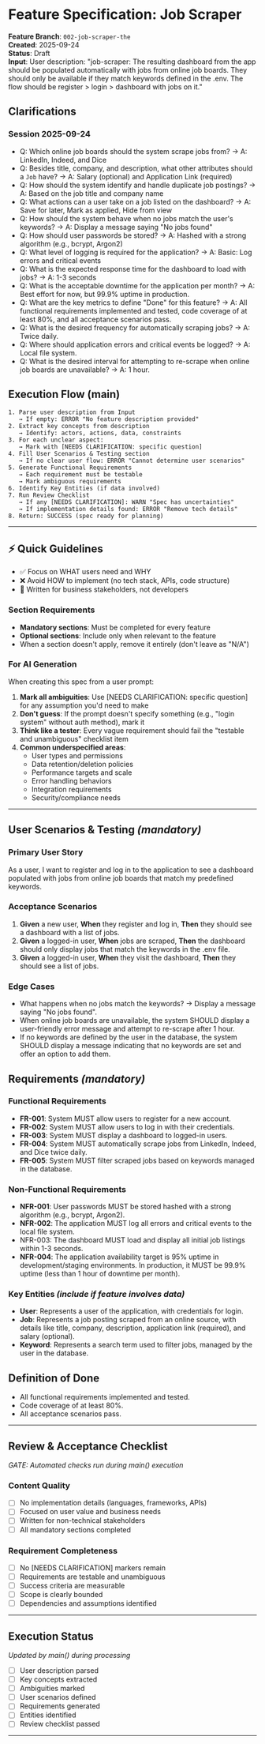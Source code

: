 # Feature Specification: Job Scraper

**Feature Branch**: `002-job-scraper-the`  
**Created**: 2025-09-24  
**Status**: Draft  
**Input**: User description: "job-scraper: The resulting dashboard from the app should be populated automatically with jobs from online job boards. They should only be available if they match keywords defined in the .env. The flow should be register > login > dashboard with jobs on it."

## Clarifications
### Session 2025-09-24
- Q: Which online job boards should the system scrape jobs from? → A: LinkedIn, Indeed, and Dice
- Q: Besides title, company, and description, what other attributes should a `Job` have? → A: Salary (optional) and Application Link (required)
- Q: How should the system identify and handle duplicate job postings? → A: Based on the job title and company name
- Q: What actions can a user take on a job listed on the dashboard? → A: Save for later, Mark as applied, Hide from view
- Q: How should the system behave when no jobs match the user's keywords? → A: Display a message saying "No jobs found"
- Q: How should user passwords be stored? → A: Hashed with a strong algorithm (e.g., bcrypt, Argon2)
- Q: What level of logging is required for the application? → A: Basic: Log errors and critical events
- Q: What is the expected response time for the dashboard to load with jobs? → A: 1-3 seconds
- Q: What is the acceptable downtime for the application per month? → A: Best effort for now, but 99.9% uptime in production.
- Q: What are the key metrics to define "Done" for this feature? → A: All functional requirements implemented and tested, code coverage of at least 80%, and all acceptance scenarios pass.
- Q: What is the desired frequency for automatically scraping jobs? → A: Twice daily.
- Q: Where should application errors and critical events be logged? → A: Local file system.
- Q: What is the desired interval for attempting to re-scrape when online job boards are unavailable? → A: 1 hour.

## Execution Flow (main)
```
1. Parse user description from Input
   → If empty: ERROR "No feature description provided"
2. Extract key concepts from description
   → Identify: actors, actions, data, constraints
3. For each unclear aspect:
   → Mark with [NEEDS CLARIFICATION: specific question]
4. Fill User Scenarios & Testing section
   → If no clear user flow: ERROR "Cannot determine user scenarios"
5. Generate Functional Requirements
   → Each requirement must be testable
   → Mark ambiguous requirements
6. Identify Key Entities (if data involved)
7. Run Review Checklist
   → If any [NEEDS CLARIFICATION]: WARN "Spec has uncertainties"
   → If implementation details found: ERROR "Remove tech details"
8. Return: SUCCESS (spec ready for planning)
```

---

## ⚡ Quick Guidelines
- ✅ Focus on WHAT users need and WHY
- ❌ Avoid HOW to implement (no tech stack, APIs, code structure)
- 👥 Written for business stakeholders, not developers

### Section Requirements
- **Mandatory sections**: Must be completed for every feature
- **Optional sections**: Include only when relevant to the feature
- When a section doesn't apply, remove it entirely (don't leave as "N/A")

### For AI Generation
When creating this spec from a user prompt:
1. **Mark all ambiguities**: Use [NEEDS CLARIFICATION: specific question] for any assumption you'd need to make
2. **Don't guess**: If the prompt doesn't specify something (e.g., "login system" without auth method), mark it
3. **Think like a tester**: Every vague requirement should fail the "testable and unambiguous" checklist item
4. **Common underspecified areas**:
   - User types and permissions
   - Data retention/deletion policies  
   - Performance targets and scale
   - Error handling behaviors
   - Integration requirements
   - Security/compliance needs

---

## User Scenarios & Testing *(mandatory)*

### Primary User Story
As a user, I want to register and log in to the application to see a dashboard populated with jobs from online job boards that match my predefined keywords.

### Acceptance Scenarios
1. **Given** a new user, **When** they register and log in, **Then** they should see a dashboard with a list of jobs.
2. **Given** a logged-in user, **When** jobs are scraped, **Then** the dashboard should only display jobs that match the keywords in the .env file.
3. **Given** a logged-in user, **When** they visit the dashboard, **Then** they should see a list of jobs.

### Edge Cases
- What happens when no jobs match the keywords? → Display a message saying "No jobs found".
- When online job boards are unavailable, the system SHOULD display a user-friendly error message and attempt to re-scrape after 1 hour.
- If no keywords are defined by the user in the database, the system SHOULD display a message indicating that no keywords are set and offer an option to add them.

## Requirements *(mandatory)*

### Functional Requirements
- **FR-001**: System MUST allow users to register for a new account.
- **FR-002**: System MUST allow users to log in with their credentials.
- **FR-003**: System MUST display a dashboard to logged-in users.
- **FR-004**: System MUST automatically scrape jobs from LinkedIn, Indeed, and Dice twice daily.
- **FR-005**: System MUST filter scraped jobs based on keywords managed in the database.

### Non-Functional Requirements
- **NFR-001**: User passwords MUST be stored hashed with a strong algorithm (e.g., bcrypt, Argon2).
- **NFR-002**: The application MUST log all errors and critical events to the local file system.
- NFR-003: The dashboard MUST load and display all initial job listings within 1-3 seconds.
- **NFR-004**: The application availability target is 95% uptime in development/staging environments. In production, it MUST be 99.9% uptime (less than 1 hour of downtime per month).

### Key Entities *(include if feature involves data)*
- **User**: Represents a user of the application, with credentials for login.
- **Job**: Represents a job posting scraped from an online source, with details like title, company, description, application link (required), and salary (optional).
- **Keyword**: Represents a search term used to filter jobs, managed by the user in the database.

## Definition of Done
- All functional requirements implemented and tested.
- Code coverage of at least 80%.
- All acceptance scenarios pass.

---

## Review & Acceptance Checklist
*GATE: Automated checks run during main() execution*

### Content Quality
- [ ] No implementation details (languages, frameworks, APIs)
- [ ] Focused on user value and business needs
- [ ] Written for non-technical stakeholders
- [ ] All mandatory sections completed

### Requirement Completeness
- [ ] No [NEEDS CLARIFICATION] markers remain
- [ ] Requirements are testable and unambiguous  
- [ ] Success criteria are measurable
- [ ] Scope is clearly bounded
- [ ] Dependencies and assumptions identified

---

## Execution Status
*Updated by main() during processing*

- [ ] User description parsed
- [ ] Key concepts extracted
- [ ] Ambiguities marked
- [ ] User scenarios defined
- [ ] Requirements generated
- [ ] Entities identified
- [ ] Review checklist passed

---